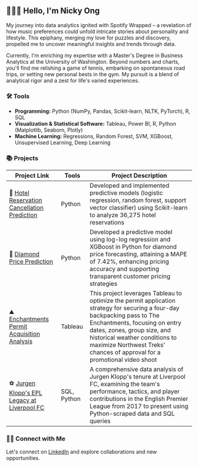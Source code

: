 ## 🙋🏻‍♂️ Hello, I'm Nicky Ong

My journey into data analytics ignited with Spotify Wrapped – a revelation of how music preferences could unfold intricate stories about personality and lifestyle. This epiphany, merging my love for puzzles and discovery, propelled me to uncover meaningful insights and trends through data.

Currently, I'm enriching my expertise with a Master's Degree in Business Analytics at the University of Washington. Beyond numbers and charts, you'll find me relishing a game of tennis, embarking on spontaneous road trips, or setting new personal bests in the gym. My pursuit is a blend of analytical rigor and a zest for life's varied experiences.

### 🛠️ Tools

- **Programming:** Python (NumPy, Pandas, Scikit-learn, NLTK, PyTorch), R, SQL
- **Visualization & Statistical Software:** Tableau, Power BI, R, Python (Matplotlib, Seaborn, Plotly)
- **Machine Learning:** Regressions, Random Forest, SVM, XGBoost, Unsupervised Learning, Deep Learning

### 📚 Projects

| Project Link | Tools | Project Description | 
|---|---|---|
|🏨 [Hotel Reservation Cancellation Prediction](https://github.com/nickyongth/Hotel-Reservation-Cancellation-Prediction) | Python | Developed and implemented predictive models (logistic regression, random forest, support vector classifier) using Scikit-learn to analyze 36,275 hotel reservations |
|🔷 [Diamond Price Prediction](https://github.com/nickyongth/Diamond-Price-Prediction) | Python | Developed a predictive model using log-log regression and XGBoost in Python for diamond price forecasting, attaining a MAPE of 7.42%, enhancing pricing accuracy and supporting transparent customer pricing strategies |
|⛰️ [Enchantments Permit Acquisition Analysis](https://github.com/nickyongth/Enchantments-Permit-Acquisition-Analysis-for-Northwest-Treks) | Tableau | This project leverages Tableau to optimize the permit application strategy for securing a four-day backpacking pass to The Enchantments, focusing on entry dates, zones, group size, and historical weather conditions to maximize Northwest Treks’ chances of approval for a promotional video shoot |
|⚽ [Jurgen Klopp's EPL Legacy at Liverpool FC](https://github.com/nickyongth/Jurgen-Klopp-Legacy-at-Liverpool-FC_EPL) | SQL, Python | A comprehensive data analysis of Jurgen Klopp's tenure at Liverpool FC, examining the team's performance, tactics, and player contributions in the English Premier League from 2017 to present using Python-scraped data and SQL queries |

### 👋🏻 Connect with Me

Let's connect on [LinkedIn](https://www.linkedin.com/in/nicky-ong/) and explore collaborations and new opportunities.


